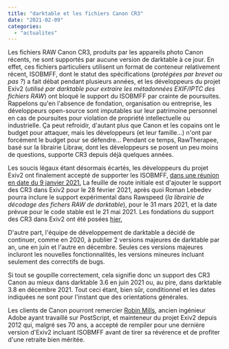 ```yaml
---
title: "darktable et les fichiers Canon CR3"
date: "2021-02-09"
categories: 
  - "actualites"
---
```


Les fichiers RAW Canon CR3, produits par les appareils photo Canon récents, ne sont supportés par aucune version de darktable à ce jour. En effet, ces fichiers particuliers utilisent un format de conteneur relativement récent, ISOBMFF, dont le statut des spécifications (_protégées par brevet ou pas ?_) a fait débat pendant plusieurs années, et les développeurs du projet Exiv2 (_utilisé par darktable pour extraire les métadonnées EXIF/IPTC des fichiers RAW_) ont bloqué le support du ISOBMFF par crainte de poursuites. Rappelons qu'en l'absence de fondation, organisation ou entreprise, les développeurs open-source sont imputables sur leur patrimoine personnel en cas de poursuites pour violation de propriété intellectuelle ou industrielle. Ça peut refroidir, d'autant plus que Canon et les copains ont le budget pour attaquer, mais les développeurs (et leur famille…) n'ont par forcément le budget pour se défendre… Pendant ce temps, RawTherapee, basé sur la librairie Libraw, dont les développeurs se posent un peu moins de questions, supporte CR3 depuis déjà quelques années.

Les soucis légaux étant désormais écartés, les développeurs du projet Exiv2 ont finalement accepté de supporter les ISOBMFF, [dans une réunion en date du 9 janvier 2021.](https://github.com/Exiv2/exiv2/issues/1018#issuecomment-757979745) La feuille de route initiale est d'ajouter le support des CR3 dans Exiv2 pour le 28 février 2021, après quoi Roman Lebedev pourra inclure le support expérimental dans Rawspeed (_la librairie de décodage des fichers RAW de darktable_), pour le 31 mars 2021, et la date prévue pour le code stable est le 21 mai 2021. Les fondations du support des CR3 dans Exiv2 ont été posées [hier.](https://github.com/Exiv2/exiv2/pull/1458)

D'autre part, l'équipe de développement de darktable a décidé de continuer, comme en 2020, à publier 2 versions majeures de darktable par an, une en juin et l'autre en décembre. Seules ces versions majeures incluront les nouvelles fonctionnalités, les versions mineures incluant seulement des correctifs de bugs.

Si tout se goupille correctement, cela signifie donc un support des CR3 Canon au mieux dans darktable 3.6 en juin 2021 ou, au pire, dans darktable 3.8 en décembre 2021. Tout ceci étant, bien sûr, conditionnel et les dates indiquées ne sont pour l'instant que des orientations générales.

Les clients de Canon pourront remercier [Robin Mills](https://github.com/clanmills), ancien ingénieur Adobe ayant travaillé sur PostScript, et mainteneur du projet Exiv2 depuis 2012 qui, malgré ses 70 ans, a accepté de rempiler pour une dernière version d'Exiv2 incluant ISOBMFF avant de tirer sa révérence et de profiter d'une retraite bien méritée.
